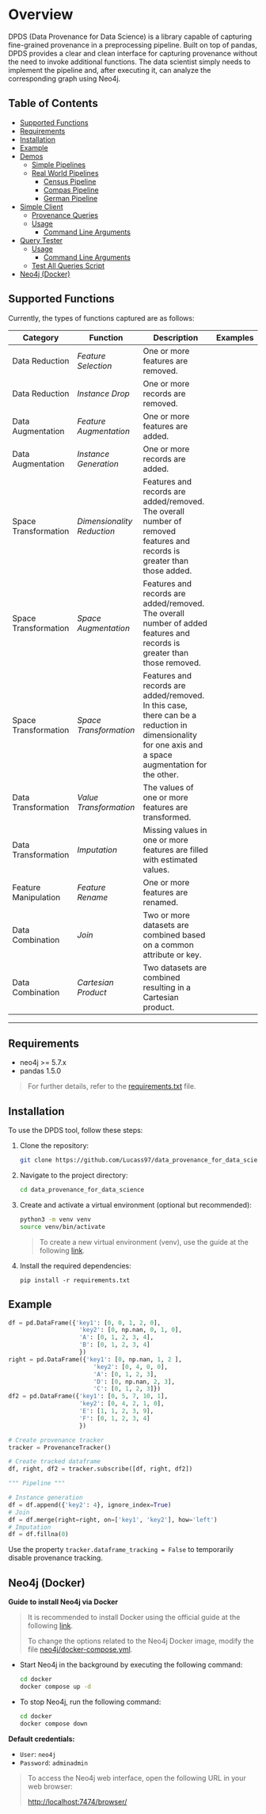 # Overview

DPDS (Data Provenance for Data Science) is a library capable of capturing fine-grained provenance in a preprocessing pipeline. Built on top of pandas, DPDS provides a clear and clean interface for capturing provenance without the need to invoke additional functions. The data scientist simply needs to implement the pipeline and, after executing it, can analyze the corresponding graph using Neo4j.

## Table of Contents

- [Supported Functions](#supported-functions)
- [Requirements](#requirements)
- [Installation](#installation)
- [Example](#example)
- [Demos](demos/README.md)
   - [Simple Pipelines](demos/README.md#simple_pipelines)
   - [Real World Pipelines](demos/README.md#real-world-pipelines)
      - [Census Pipeline](demos/README.md#census-pipeline)
      - [Compas Pipeline](demos/README.md#compas-pipeline)
      - [German Pipeline](demos/README.md#german-pipeline)
- [Simple Client](#simple-client)
   - [Provenance Queries](client/README.md#provenance-queries)
   - [Usage](client/README.md#usage)
      - [Command Line Arguments](client/README.md#command-line-arguments)
- [Query Tester](test/README.md#query-tester)
   - [Usage](test/README.md#usage)
      - [Command Line Arguments](test/README.md#command-line-arguments)
   - [Test All Queries Script](test/README.md#test-all-queries-script)
- [Neo4j (Docker)](#neo4j-docker)

## Supported Functions

Currently, the types of functions captured are as follows:

| Category | Function | Description | Examples |
|---|---|---|---|
| Data Reduction | *Feature Selection* | One or more features are removed. | |
| Data Reduction | *Instance Drop* | One or more records are removed. | |
| Data Augmentation | *Feature Augmentation* | One or more features are added. | |
| Data Augmentation | *Instance Generation* | One or more records are added. | |
| Space Transformation | *Dimensionality Reduction* | Features and records are added/removed. The overall number of removed features and records is greater than those added. | |
| Space Transformation | *Space Augmentation* | Features and records are added/removed. The overall number of added features and records is greater than those removed. | |
| Space Transformation | *Space Transformation* | Features and records are added/removed. In this case, there can be a reduction in dimensionality for one axis and a space augmentation for the other. | |
| Data Transformation | *Value Transformation* | The values of one or more features are transformed. | |
| Data Transformation | *Imputation* | Missing values in one or more features are filled with estimated values. | |
| Feature Manipulation | *Feature Rename* | One or more features are renamed. | |
| Data Combination | *Join* | Two or more datasets are combined based on a common attribute or key. | |
| Data Combination | *Cartesian Product* | Two datasets are combined resulting in a Cartesian product. | |

----

## Requirements

- neo4j >= 5.7.x
- pandas 1.5.0

> For further details, refer to the [requirements.txt](requirements.txt) file.

## Installation

To use the DPDS tool, follow these steps:

1. Clone the repository:
   ```sh
   git clone https://github.com/Lucass97/data_provenance_for_data_science.git
   ```

2. Navigate to the project directory:
   ```sh
   cd data_provenance_for_data_science
   ```

3. Create and activate a virtual environment (optional but recommended):
   ```sh
   python3 -m venv venv
   source venv/bin/activate
   ```
   > To create a new virtual environment (venv), use the guide at the following [link](https://docs.python.org/3/library/venv.html).

4. Install the required dependencies:
   ```shell
   pip install -r requirements.txt
   ```

## Example

```python
df = pd.DataFrame({'key1': [0, 0, 1, 2, 0],
                    'key2': [0, np.nan, 0, 1, 0],
                    'A': [0, 1, 2, 3, 4],
                    'B': [0, 1, 2, 3, 4]
                    })
right = pd.DataFrame({'key1': [0, np.nan, 1, 2 ],
                        'key2': [0, 4, 0, 0],
                        'A': [0, 1, 2, 3],
                        'D': [0, np.nan, 2, 3],
                        'C': [0, 1, 2, 3]})
df2 = pd.DataFrame({'key1': [0, 5, 7, 10, 1],
                    'key2': [0, 4, 2, 1, 0],
                    'E': [1, 1, 2, 3, 9],
                    'F': [0, 1, 2, 3, 4]
                    })

# Create provenance tracker
tracker = ProvenanceTracker()

# Create tracked dataframe
df, right, df2 = tracker.subscribe([df, right, df2])

""" Pipeline """

# Instance generation
df = df.append({'key2': 4}, ignore_index=True)
# Join
df = df.merge(right=right, on=['key1', 'key2'], how='left')
# Imputation
df = df.fillna(0)
```

Use the property ```tracker.dataframe_tracking = False``` to temporarily disable provenance tracking.

## Neo4j (Docker)

**Guide to install Neo4j via Docker**

> It is recommended to install Docker using the official guide at the following [link](https://docs.docker.com/engine/install/).
>
> To change the options related to the Neo4j Docker image, modify the file [neo4j/docker-compose.yml](neo4j/docker-compose.yml).

- Start Neo4j in the background by executing the following command:

  ```sh
  cd docker
  docker compose up -d
  ```

- To stop Neo4j, run the following command:
  ```sh
  cd docker
  docker compose down
  ```

**Default credentials:**

- `User`: `neo4j`
- `Password`: `adminadmin`

> To access the Neo4j web interface, open the following URL in your web browser:
>
> [http://localhost:7474/browser/](http://localhost:7474/browser/)